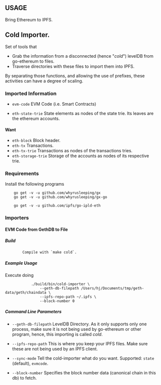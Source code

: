 ## USAGE

Bring Ethereum to IPFS.

## Cold Importer.

Set of tools that

* Grab the information from a disconnected (hence "_cold_") levelDB from go-ethereum to files.
* Traverse directories with these files to import them into IPFS.

By separating those functions, and allowing the use of prefixes, these activities can have a degree of scaling.

### Imported Information

* `evm-code`
  EVM Code (i.e. Smart Contracts)

* `eth-state-trie`
  State elements as nodes of the state trie.
  Its leaves are the ethereum accounts.

#### Want

* `eth-block`
  Block header.
* `eth-tx`
  Transactions.
* `eth-tx-trie`
  Transactions as nodes of the transactions tries.
* `eth-storage-trie`
  Storage of the accounts as nodes of its respective trie.

### Requirements

Install the following programs

```
	go get -v -u github.com/whyrusleeping/gx
	go get -v -u github.com/whyrusleeping/gx-go

	go get -v -u github.com/ipfs/go-ipld-eth
```

### Importers

#### EVM Code from GethDB to File

##### Build

			Compile with `make cold`.

##### Example Usage

Execute doing

```
			./build/bin/cold-importer \
				--geth-db-filepath /Users/hj/Documents/tmp/geth-data/geth/chaindata \
				--ipfs-repo-path ~/.ipfs \
				--block-number 0
```

##### Command Line Parameters

* `--geth-db-filepath`
  LevelDB Directory. As it only supports only one process, make sure it is
  not being used by go-ethereum or other program, hence, this importing is
  called _cold_.

* `--ipfs-repo-path`
  This is where you keep your IPFS files. Make sure these are not being used
  by an IPFS client.

* `--sync-mode`
  Tell the cold-importer what do you want.
  Supported: `state` (default), `evmcode`.

* `--block-number`
  Specifies the block number data (canonical chain in this db) to fetch.
